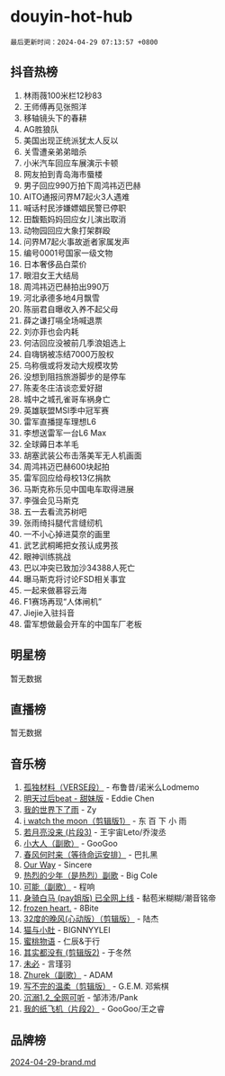 # douyin-hot-hub

`最后更新时间：2024-04-29 07:13:57 +0800`

## 抖音热榜

1. 林雨薇100米栏12秒83
1. 王师傅再见张照洋
1. 移轴镜头下的春耕
1. AG胜狼队
1. 美国出现正统派犹太人反以
1. 关雪遭亲弟弟暗杀
1. 小米汽车回应车展演示卡顿
1. 网友拍到青岛海市蜃楼
1. 男子回应990万拍下周鸿祎迈巴赫
1. AITO通报问界M7起火3人遇难
1. 喊话村民涉嫌嫖娼民警已停职
1. 田馥甄妈妈回应女儿演出取消
1. 动物园回应大象打架群殴
1. 问界M7起火事故逝者家属发声
1. 编号0001号国家一级文物
1. 日本奢侈品白菜价
1. 眼泪女王大结局
1. 周鸿祎迈巴赫拍出990万
1. 河北承德多地4月飘雪
1. 陈丽君自曝收入养不起父母
1. 薛之谦打嗝全场喊退票
1. 刘亦菲也会内耗
1. 何洁回应没被前几季浪姐选上
1. 自嗨锅被冻结7000万股权
1. 乌称俄或将发动大规模攻势
1. 没想到阻挡旅游脚步的是停车
1. 陈麦冬庄洁谈恋爱好甜
1. 城中之城孔雀哥车祸身亡
1. 英雄联盟MSI季中冠军赛
1. 雷军直播提车理想L6
1. 李想送雷军一台L6 Max
1. 全球薅日本羊毛
1. 胡塞武装公布击落美军无人机画面
1. 周鸿祎迈巴赫600块起拍
1. 雷军回应给母校13亿捐款
1. 马斯克称乐见中国电车取得进展
1. 李强会见马斯克
1. 五一去看流苏树吧
1. 张雨绮抖腿代言缝纫机
1. 一不小心掉进莫奈的画里
1. 武艺武桐晞把女孩认成男孩
1. 眼神训练挑战
1. 巴以冲突已致加沙34388人死亡
1. 曝马斯克将讨论FSD相关事宜
1. 一起来做慕容云海
1. F1赛场再现“人体闸机”
1. Jiejie入驻抖音
1. 雷军想做最会开车的中国车厂老板

## 明星榜

暂无数据

## 直播榜

暂无数据

## 音乐榜

1. [孤独材料（VERSE段）](https://sf5-hl-cdn-tos.douyinstatic.com/obj/tos-cn-ve-2774/ocX7glDNHYlwFeYrGQfBZoThtvPWy8tCCEBGKQ) - 布鲁昔/诺米么Lodmemo
1. [明天过后beat - 甜妹版](https://sf5-hl-cdn-tos.douyinstatic.com/obj/tos-cn-ve-2774/osMLYeeoMm04CZyaI91XUDF8OzLRLgePKALGHI) - Eddie Chen
1. [我的世界下了雨](https://sf6-cdn-tos.douyinstatic.com/obj/tos-cn-ve-2774/o85sBiwXIByH9bWIMAEEOoiQ1o1m9Afn15BspE) - Zy
1. [i watch the moon（剪辑版1）](https://sf5-hl-cdn-tos.douyinstatic.com/obj/tos-cn-ve-2774/o0I9mSChzHZANMJIEBfkCQzzg6N5WAcVtqft9P) - 东 百 下 小 雨
1. [若月亮没来 (片段3)](https://sf3-cdn-tos.douyinstatic.com/obj/tos-cn-ve-2774/okfyEUsGW1B1ovJi5JiN9IjvAT2lMwA054GoEB) - 王宇宙Leto/乔浚丞
1. [小大人（副歌）](https://sf3-cdn-tos.douyinstatic.com/obj/tos-cn-ve-2774/oIhaDwehWhLFsVIG7QIICLLazDNGJAGg5geeb4) - GooGoo
1. [春风何时来（等待命运安排）](https://sf5-hl-cdn-tos.douyinstatic.com/obj/tos-cn-ve-2774/oICBNbD3gelMfB4WgiD1KI2jQtXZE2FgHLwtsl) - 巴扎黑
1. [Our Way](https://sf3-cdn-tos.douyinstatic.com/obj/tos-cn-ve-2774/o8tPEkQgQNCe0DPeFwZzYrbqLlnzBBrYidWkEZ) - Sincere
1. [热烈的少年（是热烈）副歌](https://sf5-hl-cdn-tos.douyinstatic.com/obj/tos-cn-ve-2774/owVNI0CLDAUMtSz6TEYvfFBFL4UDFFhLfgK8fa) - Big Cole
1. [可能（副歌）](https://sf5-hl-cdn-tos.douyinstatic.com/obj/tos-cn-ve-2774/cde1731888894259b333569393c2fb51) - 程响
1. [身骑白马 (pay姐版) 已全网上线](https://sf3-cdn-tos.douyinstatic.com/obj/tos-cn-ve-2774/oQLO5ZgLsFkaDhdIIveF2zUCgfweY0gWaH4AQG) - 黏苞米糊糊/潮音铭帝
1. [frozen heart.](https://sf5-hl-cdn-tos.douyinstatic.com/obj/tos-cn-ve-2774/oIIWJfyjIACZA9zQMtnJ6hQQhFC4vhCupoRBsO) - 8Bite
1. [32度的晚风(心动版）（剪辑版）](https://sf5-hl-cdn-tos.douyinstatic.com/obj/tos-cn-ve-2774/owNyabsyWdzUulxhoJfK8IBXgp0UMQAHpvGh2B) - 陆杰
1. [猫与小肚](https://sf5-hl-cdn-tos.douyinstatic.com/obj/tos-cn-ve-2774/osZeoClMECgK8DYl6VebABgbchEtPYQjZEnRtd) - BIGNNYYLEI
1. [蜜桃物语](https://sf6-cdn-tos.douyinstatic.com/obj/tos-cn-ve-2774/oIhOSCZtIACtYU4XQkngiW9kCBfVD1Fz9IYeqL) - 仁辰&于行
1. [其实都没有 (剪辑版2)](https://sf27-cdn-tos.douyinstatic.com/obj/tos-cn-ve-2774/oEBNQenHZtBhxYjGgUDQk0BCHTigQafgFlbQ7k) - 于冬然
1. [未必](https://sf5-hl-cdn-tos.douyinstatic.com/obj/tos-cn-ve-2774/ogntQMFnKQDZUgTCYuJgfLEtleYZZFxBQqhhFB) - 言瑾羽
1. [Zhurek（副歌）](https://sf3-cdn-tos.douyinstatic.com/obj/tos-cn-ve-2774/ooQm8FBZQDlf0btEYgVpCcSCQfrdJGBEKZYBGS) - ADAM
1. [写不完的温柔（剪辑版）](https://sf5-hl-cdn-tos.douyinstatic.com/obj/tos-cn-ve-2774/oYBzzZQJ233GfwkemJJffAIWgeIYrjZfWhHTcG) - G.E.M. 邓紫棋
1. [沉溺1.2_全网可听](https://sf5-hl-cdn-tos.douyinstatic.com/obj/tos-cn-ve-2774/ok2QoiBqsWAX9McZmWiI9gAB0EzwD4Xj6yfmtH) - 邹沛沛/Pank
1. [我的纸飞机（片段2）](https://sf3-cdn-tos.douyinstatic.com/obj/tos-cn-ve-2774/oM2ZrKcg2CD5AeRB2gkeXOFB1IxAGJdZPazYHf) - GooGoo/王之睿

## 品牌榜

[2024-04-29-brand.md](2024-04-29-brand.md)
